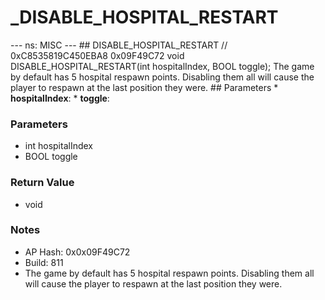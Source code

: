 # _DISABLE_HOSPITAL_RESTART

--- ns: MISC --- ## DISABLE_HOSPITAL_RESTART  // 0xC8535819C450EBA8 0x09F49C72 void DISABLE_HOSPITAL_RESTART(int hospitalIndex, BOOL toggle);  The game by default has 5 hospital respawn points. Disabling them all will cause the player to respawn at the last position they were.  ## Parameters * **hospitalIndex**: * **toggle**:

### Parameters
* int hospitalIndex
* BOOL toggle

### Return Value
* void

### Notes
* AP Hash: 0x0x09F49C72
* Build: 811
* The game by default has 5 hospital respawn points. Disabling them all will cause the player to respawn at the last position they were.

